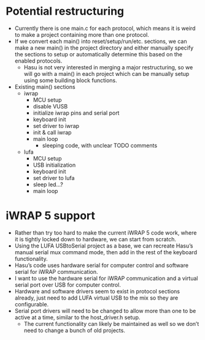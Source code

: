 Potential restructuring
=======================
- Currently there is one main.c for each protocol, which means it is weird to make a project containing more than one protocol.
- If we convert each main() into reset/setup/run/etc. sections, we can make a new main() in the project directory and either manually specify the sections to setup or automatically determine this based on the enabled protocols.
    - Hasu is not very interested in merging a major restructuring, so we will go with a main() in each project which can be manually setup using some building block functions.
- Existing main() sections
	- iwrap
		- MCU setup
		- disable VUSB
		- initialize iwrap pins and serial port
		- keyboard init
		- set driver to iwrap
		- init & call iwrap
		- main loop
		    - sleeping code, with unclear TODO comments
	- lufa
	    - MCU setup
		- USB initialization
		- keyboard init
		- set driver to lufa
		- sleep led...?
		- main loop

iWRAP 5 support
===============
- Rather than try too hard to make the current iWRAP 5 code work, where it is tightly locked down to hardware, we can start from scratch.
- Using the LUFA USBtoSerial project as a base, we can recreate Hasu’s manual serial mux command mode, then add in the rest of the keyboard functionality.
- Hasu’s code uses hardware serial for computer control and software serial for iWRAP communication.
- I want to use the hardware serial for iWRAP communication and a virtual serial port over USB for computer control.
- Hardware and software drivers seem to exist in protocol sections already, just need to add LUFA virtual USB to the mix so they are configurable.
- Serial port drivers will need to be changed to allow more than one to be active at a time, similar to the host_driver.h setup.
    - The current functionality can likely be maintained as well so we don’t need to change a bunch of old projects.
